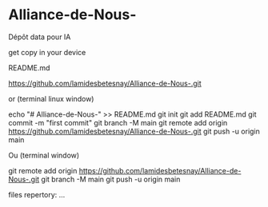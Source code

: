 # Alliance-de-Nous-
Dépôt data pour IA

get copy in your device

README.md

https://github.com/lamidesbetesnay/Alliance-de-Nous-.git

or (terminal linux window)

echo "# Alliance-de-Nous-" >> README.md
git init
git add README.md
git commit -m "first commit"
git branch -M main
git remote add origin https://github.com/lamidesbetesnay/Alliance-de-Nous-.git
git push -u origin main


Ou (terminal window)

git remote add origin https://github.com/lamidesbetesnay/Alliance-de-Nous-.git
git branch -M main
git push -u origin main


files repertory:
...
